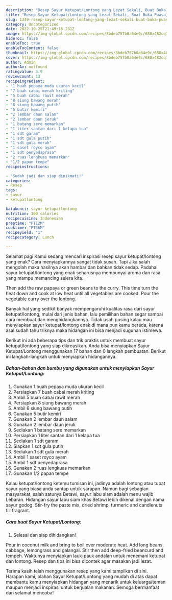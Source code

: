 ```yaml
---
description: "Resep Sayur Ketupat/Lontong yang Lezat Sekali, Buat Buka Puasa}"
title: "Resep Sayur Ketupat/Lontong yang Lezat Sekali, Buat Buka Puasa}"
slug: 1349-resep-sayur-ketupat-lontong-yang-lezat-sekali-buat-buka-puasa
category: Uncategorized
date: 2022-10-25T21:49:16.281Z
image: https://img-global.cpcdn.com/recipes/8bdeb757b0a64e9c/680x482cq70/sayur-ketupatlontong-foto-resep-utama.jpg
hideToc: false
enableToc: true
enableTocContent: false
thumbnail: https://img-global.cpcdn.com/recipes/8bdeb757b0a64e9c/680x482cq70/sayur-ketupatlontong-foto-resep-utama.jpg
cover: https://img-global.cpcdn.com/recipes/8bdeb757b0a64e9c/680x482cq70/sayur-ketupatlontong-foto-resep-utama.jpg
author: Admin
authorAv: notfound
ratingvalue: 3.9
reviewcount: 13
recipeingredient:
- "1 buah pepaya muda ukuran kecil"
- "7 buah cabai merah kriting"
- "5 buah cabai rawit merah"
- "8 siung bawang merah"
- "6 siung bawang putih"
- "5 butir kemiri"
- "2 lembar daun salam"
- "2 lembar daun jeruk"
- "1 batang sere memarkan"
- "1 liter santan dari 1 kelapa tua"
- "1 sdt garam"
- "1 sdt gula putih"
- "1 sdt gula merah"
- "1 saset royco ayam"
- "1 sdt penyedaprasa"
- "2 ruas lengkuas memarkan"
- "1/2 papan tempe"
recipeinstructions:

- "Sudah jadi dan siap dinikmati!"
categories:
- Resep
tags:
- sayur
- ketupatlontong

katakunci: sayur ketupatlontong 
nutrition: 100 calories
recipecuisine: Indonesian
preptime: "PT12M"
cooktime: "PT36M"
recipeyield: "1"
recipecategory: Lunch

---
```



Selamat pagi Kamu sedang mencari inspirasi resep sayur ketupat/lontong yang enak? Cara menyiapkannya sangat tidak susah. Tapi Jika salah mengolah maka hasilnya akan hambar dan bahkan tidak sedap. Padahal sayur ketupat/lontong yang enak seharusnya mempunyai aroma dan rasa yang mampu memancing selera kita.


Then add the raw papaya or green beans to the curry. This time turn the heat down and cook at low heat until all vegetables are cooked. Pour the vegetable curry over the lontong.

Banyak hal yang sedikit banyak mempengaruhi kualitas rasa dari sayur ketupat/lontong, mulai dari jenis bahan, lalu pemilihan bahan segar sampai cara membuat dan menghidangkannya. Tidak usah pusing kalau mau menyiapkan sayur ketupat/lontong enak di mana pun kamu berada, karena asal sudah tahu triknya maka hidangan ini bisa menjadi suguhan istimewa.


Berikut ini ada beberapa tips dan trik praktis untuk membuat sayur ketupat/lontong yang siap dikreasikan. Anda bisa menyiapkan Sayur Ketupat/Lontong menggunakan 17 bahan dan 0 langkah pembuatan. Berikut ini langkah-langkah untuk menyiapkan hidangannya.

<!--inarticleads1-->

##### Bahan-bahan dan bumbu yang digunakan untuk menyiapkan Sayur Ketupat/Lontong:

1. Gunakan 1 buah pepaya muda ukuran kecil
1. Persiapkan 7 buah cabai merah kriting
1. Ambil 5 buah cabai rawit merah
1. Persiapkan 8 siung bawang merah
1. Ambil 6 siung bawang putih
1. Gunakan 5 butir kemiri
1. Gunakan 2 lembar daun salam
1. Gunakan 2 lembar daun jeruk
1. Sediakan 1 batang sere memarkan
1. Persiapkan 1 liter santan dari 1 kelapa tua
1. Sediakan 1 sdt garam
1. Siapkan 1 sdt gula putih
1. Sediakan 1 sdt gula merah
1. Ambil 1 saset royco ayam
1. Ambil 1 sdt penyedaprasa
1. Gunakan 2 ruas lengkuas memarkan
1. Gunakan 1/2 papan tempe


Kalau ketupat/lontong ketemu tumisan ini, jadinya adalah lontong atau tupat sayur yang biasa anda santap untuk sarapan. Namun bagi sebagian masyarakat, salah satunya Betawi, sayur labu siam adalah menu wajib Lebaran. Hidangan sayur labu siam khas Betawi lebih dikenal dengan nama sayur godog. Stir-fry the paste mix, dried shrimp, turmeric and candlenuts till fragrant. 

<!--inarticleads2-->

##### Cara buat Sayur Ketupat/Lontong:


1. Selesai dan siap dihidangkan!

Pour in coconut milk and bring to boil over moderate heat. Add long beans, cabbage, lemongrass and galangal. Stir then add deep-fried beancurd and tempeh. Waktunya menyiapkan lauk-pauk andalan untuk menemani ketupat dan lontong. Resep dan tips ini bisa dicontek agar masakan jadi lezat. 

Terima kasih telah menggunakan resep yang kami tampilkan di sini. Harapan kami, olahan Sayur Ketupat/Lontong yang mudah di atas dapat membantu kamu menyiapkan hidangan yang menarik untuk keluarga/teman maupun menjadi inspirasi untuk berjualan makanan. Semoga bermanfaat dan selamat mencoba!
